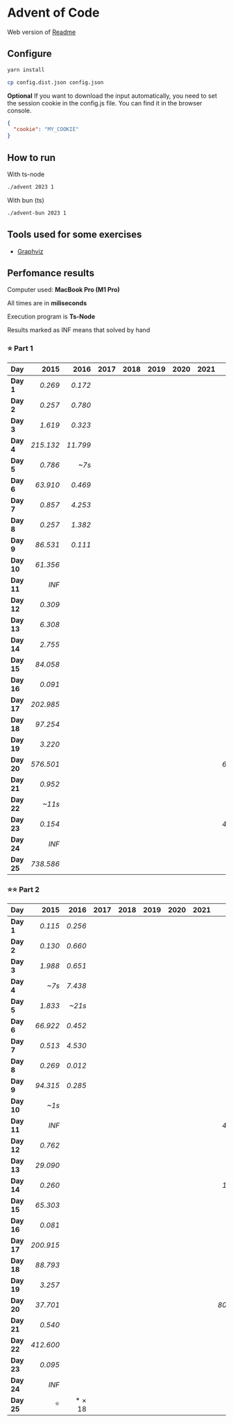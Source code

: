 # Advent of Code

Web version of [Readme](./README.web.md)

## Configure

```sh
yarn install
```

```sh
cp config.dist.json config.json
```

**Optional** If you want to download the input automatically, you need to set the session cookie in the config.js file. You can find it in the browser console.

```json
{
  "cookie": "MY_COOKIE"
}
```

## How to run

With ts-node

```sh
./advent 2023 1
```

With bun (ts)

```sh
./advent-bun 2023 1
```

## Tools used for some exercises

* [Graphviz](https://graphviz.org)

## Perfomance results

Computer used: **MacBook Pro (M1 Pro)**

All times are in **miliseconds**

Execution program is **Ts-Node**

Results marked as INF means that solved by hand



### ⭐️ Part 1

| **Day**    |  **2015** |  **2016** |  **2017** |  **2018** |  **2019** |  **2020** |  **2021** |  **2022** |  **2023** |
|------------|----------:|----------:|----------:|----------:|----------:|----------:|----------:|----------:|----------:|
| **Day  1** |   _0.269_ |   _0.172_ |           |           |           |           |           |   _0.113_ |   _0.640_ |
| **Day  2** |   _0.257_ |   _0.780_ |           |           |           |           |           |   _0.479_ |   _0.106_ |
| **Day  3** |   _1.619_ |   _0.323_ |           |           |           |           |           |   _1.967_ |   _0.207_ |
| **Day  4** | _215.132_ |  _11.799_ |           |           |           |           |           |   _0.359_ |   _0.426_ |
| **Day  5** |   _0.786_ |     _~7s_ |           |           |           |           |           |   _0.394_ |   _0.364_ |
| **Day  6** |  _63.910_ |   _0.469_ |           |           |           |           |           |   _0.503_ |   _0.047_ |
| **Day  7** |   _0.857_ |   _4.253_ |           |           |           |           |           |   _0.849_ |   _2.683_ |
| **Day  8** |   _0.257_ |   _1.382_ |           |           |           |           |           |   _0.970_ |   _1.333_ |
| **Day  9** |  _86.531_ |   _0.111_ |           |           |           |           |           |   _5.441_ |   _0.002_ |
| **Day 10** |  _61.356_ |           |           |           |           |           |           |   _0.095_ |   _1.763_ |
| **Day 11** |     _INF_ |           |           |           |           |           |           |   _0.298_ |   _7.652_ |
| **Day 12** |   _0.309_ |           |           |           |           |           |           |   _3.428_ |  _23.652_ |
| **Day 13** |   _6.308_ |           |           |           |           |           |           |   _2.149_ |   _2.605_ |
| **Day 14** |   _2.755_ |           |           |           |           |           |           |   _3.865_ |   _3.359_ |
| **Day 15** |  _84.058_ |           |           |           |           |           |           |     _~4s_ |   _0.928_ |
| **Day 16** |   _0.091_ |           |           |           |           |           |           |     _~6s_ |   _6.538_ |
| **Day 17** | _202.985_ |           |           |           |           |           |           |   _7.367_ | _731.511_ |
| **Day 18** |  _97.254_ |           |           |           |           |           |           |   _2.568_ |   _0.195_ |
| **Day 19** |   _3.220_ |           |           |           |           |           |           |    _~11s_ |   _1.710_ |
| **Day 20** | _576.501_ |           |           |           |           |           |           |  _68.767_ |  _11.904_ |
| **Day 21** |   _0.952_ |           |           |           |           |           |           |   _2.115_ |  _47.542_ |
| **Day 22** |    _~11s_ |           |           |           |           |           |           |   _2.556_ | _209.524_ |
| **Day 23** |   _0.154_ |           |           |           |           |           |           |  _48.819_ |   _1.384_ |
| **Day 24** |     _INF_ |           |           |           |           |           |           |     _~1s_ |  _33.667_ |
| **Day 25** | _738.586_ |           |           |           |           |           |           |   _0.205_ |     _INF_ |


### ⭐️⭐️ Part 2

| **Day**    |  **2015** |  **2016** |  **2017** |  **2018** |  **2019** |  **2020** |  **2021** |  **2022** |  **2023** |
|------------|----------:|----------:|----------:|----------:|----------:|----------:|----------:|----------:|----------:|
| **Day  1** |   _0.115_ |   _0.256_ |           |           |           |           |           |   _0.102_ |   _1.598_ |
| **Day  2** |   _0.130_ |   _0.660_ |           |           |           |           |           |   _0.613_ |   _0.103_ |
| **Day  3** |   _1.988_ |   _0.651_ |           |           |           |           |           |   _0.325_ |   _0.106_ |
| **Day  4** |     _~7s_ |   _7.438_ |           |           |           |           |           |   _0.219_ |   _0.475_ |
| **Day  5** |   _1.833_ |    _~21s_ |           |           |           |           |           |   _0.430_ |     _~8m_ |
| **Day  6** |  _66.922_ |   _0.452_ |           |           |           |           |           |   _2.169_ |   _0.041_ |
| **Day  7** |   _0.513_ |   _4.530_ |           |           |           |           |           |   _0.451_ |   _5.344_ |
| **Day  8** |   _0.269_ |   _0.012_ |           |           |           |           |           |   _3.299_ |   _6.380_ |
| **Day  9** |  _94.315_ |   _0.285_ |           |           |           |           |           |   _6.718_ |   _0.001_ |
| **Day 10** |     _~1s_ |           |           |           |           |           |           |   _0.186_ |   _6.533_ |
| **Day 11** |     _INF_ |           |           |           |           |           |           |  _46.745_ |   _5.165_ |
| **Day 12** |   _0.762_ |           |           |           |           |           |           |   _3.141_ | _528.548_ |
| **Day 13** |  _29.090_ |           |           |           |           |           |           |   _1.099_ |   _0.569_ |
| **Day 14** |   _0.260_ |           |           |           |           |           |           |  _16.992_ | _482.525_ |
| **Day 15** |  _65.303_ |           |           |           |           |           |           |    _~26s_ |   _1.341_ |
| **Day 16** |   _0.081_ |           |           |           |           |           |           |     _~3m_ |     _~1s_ |
| **Day 17** | _200.915_ |           |           |           |           |           |           |   _6.637_ |     _~2s_ |
| **Day 18** |  _88.793_ |           |           |           |           |           |           |   _5.666_ |   _0.112_ |
| **Day 19** |   _3.257_ |           |           |           |           |           |           |     _~3m_ |   _2.112_ |
| **Day 20** |  _37.701_ |           |           |           |           |           |           | _803.713_ |  _17.168_ |
| **Day 21** |   _0.540_ |           |           |           |           |           |           |   _0.686_ |    _~18s_ |
| **Day 22** | _412.600_ |           |           |           |           |           |           |   _2.249_ |     _~1m_ |
| **Day 23** |   _0.095_ |           |           |           |           |           |           |     _~1s_ |     _~5s_ |
| **Day 24** |     _INF_ |           |           |           |           |           |           |     _~3s_ |     _~6s_ |
| **Day 25** |        ⭐️ |    * × 18 |           |           |           |           |           |        ⭐️ |        ⭐️ |
